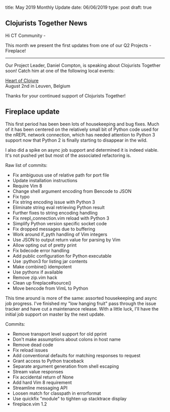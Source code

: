 title: May 2019 Monthly Update
date: 06/06/2019
type: post
draft: true

## Clojurists Together News

Hi CT Community -

This month we present the first updates from one of our Q2 Projects - Fireplace!

****

Our Project Leader, Daniel Compton, is speaking about Clojurists Together soon! Catch him at one of the following local events:

[Heart of Clojure](https://heartofclojure.eu/)
<br /> August 2nd in Leuven, Belgium

Thanks for your continued support of Clojurists Together!

## Fireplace update

This first period has been been lots of housekeeping and bug fixes.
Much of it has been centered on the relatively small bit of Python
code used for the nREPL network connection, which has needed attention
to Python 3 support now that Python 2 is finally starting to disappear
in the wild.

I also did a spike on async job support and determined it is indeed
viable. It's not pushed yet but most of the associated refactoring is.

Raw list of commits:
* Fix ambiguous use of relative path for port file
* Update installation instructions
* Require Vim 8
* Change shell argument encoding from Bencode to JSON
* Fix typo
* Fix string encoding issue with Python 3
* Eliminate string eval retrieving Python result
* Further fixes to string encoding handling
* Fix nrepl_connection.vim reload with Python 3
* Simplify Python version specific socket code
* Fix dropped messages due to buffering
* Work around if_pyth handling of Vim integers
* Use JSON to output return value for parsing by Vim
* Allow opting out of pretty print
* Fix bdecode error handling
* Add public configuration for Python executable
* Use :python3 for listing jar contents
* Make combine() idempotent
* Use pythonx if available
* Remove zip.vim hack
* Clean up fireplace#source()
* Move bencode from VimL to Python

This time around is more of the same: assorted housekeeping and async
job progress. I've finished my "low hanging fruit" pass through the
issue tracker and have cut a maintenance release. With a little luck,
I'll have the initial job support on master by the next update.

Commits:
* Remove transport level support for old pprint
* Don't make assumptions about colons in host name
* Remove dead code
* Fix reload issues
* Add conventional defaults for matching responses to request
* Grant access to Python traceback
* Separate argument generation from shell escaping
* Stream value responses
* Fix accidental return of None
* Add hard Vim 8 requirement
* Streamline messaging API
* Loosen match for classpath in errorformat
* Use quickfix "module" to tighten up stacktrace display
* fireplace.vim 1.2
